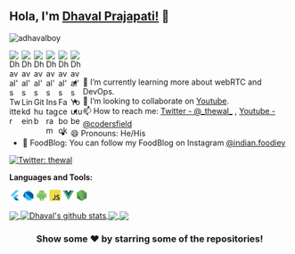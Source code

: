 ## Hola, I'm [Dhaval Prajapati!](https://adhavalboy.github.io/) 👋

<p align="left"> <img src="https://komarev.com/ghpvc/?username=adhavalboy&label=Views&color=blue&style=plastic" alt="adhavalboy" /> </p>

<a href="https://twitter.com/_thewal_">
  <img align="left" alt="Dhaval's Twitter" width="22px" src="https://cdn.jsdelivr.net/npm/simple-icons@v3/icons/twitter.svg" />
</a>
<a href="https://linkedin.com/in/thewal">
  <img align="left" alt="Dhaval's Linkdein" width="22px" src="https://cdn.jsdelivr.net/npm/simple-icons@v3/icons/linkedin.svg" />
</a>
<a href="https://github.com/adhavalboy">
  <img align="left" alt="Dhaval's Github" width="22px" src="https://cdn.jsdelivr.net/npm/simple-icons@v3/icons/github.svg" />
</a>
<a href="https://instagram.com/_thewal_/">
  <img align="left" alt="Dhaval's Instagram" width="22px" src="https://cdn.jsdelivr.net/npm/simple-icons@v3/icons/instagram.svg" />
</a>
<a href="https://www.facebook.com/thewal7/">
  <img align="left" alt="Dhaval's Facebook" width="22px" src="https://cdn.jsdelivr.net/npm/simple-icons@v3/icons/facebook.svg" />
</a>
<a href="https://www.youtube.com/codersfield/">
  <img align="left" alt="Dhaval's Youtube" width="22px" src="https://cdn.jsdelivr.net/npm/simple-icons@v3/icons/youtube.svg" />
</a>

<br/>
<br/>



- 🌱 I’m currently learning more about webRTC and DevOps.
- 👯 I’m looking to collaborate on [Youtube](https://youtube.com/codersfield).
- 📫 How to reach me: [Twitter - @\_thewal_](https://twitter.com/_thewal_) , [Youtube - @codersfield](https://www.youtube.com/c/CodersField)
- 😄 Pronouns: He/His
- 🍕 FoodBlog: You can follow my FoodBlog on Instagram [@indian.foodiey](https://instagram.com/indian.foodiey/)

[![Twitter: _thewal_](https://img.shields.io/twitter/follow/_thewal_?style=social)](https://twitter.com/_thewal_)


**Languages and Tools:**  

<code><img height="20" src="https://raw.githubusercontent.com/github/explore/80688e429a7d4ef2fca1e82350fe8e3517d3494d/topics/flutter/flutter.png"></code>
<code><img height="20" src="https://raw.githubusercontent.com/github/explore/80688e429a7d4ef2fca1e82350fe8e3517d3494d/topics/dart/dart.png"></code>
<code><img height="20" src="https://raw.githubusercontent.com/github/explore/80688e429a7d4ef2fca1e82350fe8e3517d3494d/topics/android/android.png"></code>
<code><img height="20" src="https://raw.githubusercontent.com/github/explore/80688e429a7d4ef2fca1e82350fe8e3517d3494d/topics/javascript/javascript.png"></code>
<code><img height="20" src="https://raw.githubusercontent.com/github/explore/80688e429a7d4ef2fca1e82350fe8e3517d3494d/topics/vue/vue.png"></code>
<code><img height="20" src="https://raw.githubusercontent.com/github/explore/80688e429a7d4ef2fca1e82350fe8e3517d3494d/topics/nodejs/nodejs.png"></code>    

<a href="https://github.com/adhavalboy">
  <img align="center" src="https://github-readme-stats.vercel.app/api/top-langs/?username=adhavalboy&theme=light&hide_langs_below=1" />
</a>
<a href="https://github.com/adhavalboy">
 <img align="center" src="https://github-readme-stats.vercel.app/api?username=adhavalboy&show_icons=true&theme=light&line_height=27" alt="Dhaval's github stats"/>
</a>
<a href="https://github.com/adhavalboy/My-card-Flutter">
  <img align="center" src="https://github-readme-stats.vercel.app/api/pin/?username=adhavalboy&repo=My-card-Flutter&theme=light" />

</a>
<a href="https://github.com/adhavalboy/node-email-attacker">
 <img align="center" src="https://github-readme-stats.vercel.app/api/pin/?username=adhavalboy&repo=node-email-attacker&theme=light" />
</a>

<div align="center">

### Show some ❤️ by starring some of the repositories!

</div>

